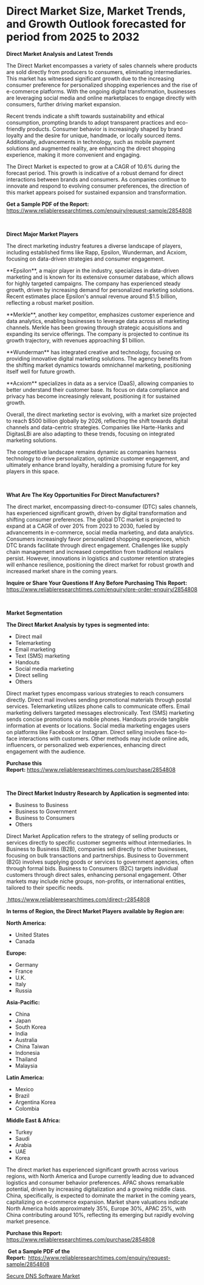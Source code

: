 <p><h1>Direct Market Size, Market Trends, and Growth Outlook forecasted for period from 2025 to 2032</h1></p><p><strong>Direct Market Analysis and Latest Trends</strong></p>
<p><p>The Direct Market encompasses a variety of sales channels where products are sold directly from producers to consumers, eliminating intermediaries. This market has witnessed significant growth due to the increasing consumer preference for personalized shopping experiences and the rise of e-commerce platforms. With the ongoing digital transformation, businesses are leveraging social media and online marketplaces to engage directly with consumers, further driving market expansion.</p><p>Recent trends indicate a shift towards sustainability and ethical consumption, prompting brands to adopt transparent practices and eco-friendly products. Consumer behavior is increasingly shaped by brand loyalty and the desire for unique, handmade, or locally sourced items. Additionally, advancements in technology, such as mobile payment solutions and augmented reality, are enhancing the direct shopping experience, making it more convenient and engaging.</p><p>The Direct Market is expected to grow at a CAGR of 10.6% during the forecast period. This growth is indicative of a robust demand for direct interactions between brands and consumers. As companies continue to innovate and respond to evolving consumer preferences, the direction of this market appears poised for sustained expansion and transformation.</p></p>
<p><strong>Get a Sample PDF of the Report:&nbsp;</strong> <a href="https://www.reliableresearchtimes.com/enquiry/request-sample/2854808?utm_campaign=2232&utm_medium=2&utm_source=Github&utm_content=ia&utm_term=12032025&utm_id=direct">https://www.reliableresearchtimes.com/enquiry/request-sample/2854808</a></p>
<p>&nbsp;</p>
<p><strong>Direct Major Market Players</strong></p>
<p><p>The direct marketing industry features a diverse landscape of players, including established firms like Rapp, Epsilon, Wunderman, and Acxiom, focusing on data-driven strategies and consumer engagement. </p><p>**Epsilon**, a major player in the industry, specializes in data-driven marketing and is known for its extensive consumer database, which allows for highly targeted campaigns. The company has experienced steady growth, driven by increasing demand for personalized marketing solutions. Recent estimates place Epsilon's annual revenue around $1.5 billion, reflecting a robust market position.</p><p>**Merkle**, another key competitor, emphasizes customer experience and data analytics, enabling businesses to leverage data across all marketing channels. Merkle has been growing through strategic acquisitions and expanding its service offerings. The company is projected to continue its growth trajectory, with revenues approaching $1 billion.</p><p>**Wunderman** has integrated creative and technology, focusing on providing innovative digital marketing solutions. The agency benefits from the shifting market dynamics towards omnichannel marketing, positioning itself well for future growth.</p><p>**Acxiom** specializes in data as a service (DaaS), allowing companies to better understand their customer base. Its focus on data compliance and privacy has become increasingly relevant, positioning it for sustained growth.</p><p>Overall, the direct marketing sector is evolving, with a market size projected to reach $500 billion globally by 2026, reflecting the shift towards digital channels and data-centric strategies. Companies like Harte-Hanks and DigitasLBi are also adapting to these trends, focusing on integrated marketing solutions. </p><p>The competitive landscape remains dynamic as companies harness technology to drive personalization, optimize customer engagement, and ultimately enhance brand loyalty, heralding a promising future for key players in this space.</p></p>
<p>&nbsp;</p>
<p><strong>What Are The Key Opportunities For Direct Manufacturers?</strong></p>
<p><p>The direct market, encompassing direct-to-consumer (DTC) sales channels, has experienced significant growth, driven by digital transformation and shifting consumer preferences. The global DTC market is projected to expand at a CAGR of over 20% from 2023 to 2030, fueled by advancements in e-commerce, social media marketing, and data analytics. Consumers increasingly favor personalized shopping experiences, which DTC brands facilitate through direct engagement. Challenges like supply chain management and increased competition from traditional retailers persist. However, innovations in logistics and customer retention strategies will enhance resilience, positioning the direct market for robust growth and increased market share in the coming years.</p></p>
<p><strong>Inquire or Share Your Questions If Any Before Purchasing This Report:</strong> <a href="https://www.reliableresearchtimes.com/enquiry/pre-order-enquiry/2854808?utm_campaign=2232&utm_medium=2&utm_source=Github&utm_content=ia&utm_term=12032025&utm_id=direct">https://www.reliableresearchtimes.com/enquiry/pre-order-enquiry/2854808</a></p>
<p>&nbsp;</p>
<p><strong>Market Segmentation</strong></p>
<p><strong>The Direct Market Analysis by types is segmented into:</strong></p>
<p><ul><li>Direct mail</li><li>Telemarketing</li><li>Email marketing</li><li>Text (SMS) marketing</li><li>Handouts</li><li>Social media marketing</li><li>Direct selling</li><li>Others</li></ul></p>
<p><p>Direct market types encompass various strategies to reach consumers directly. Direct mail involves sending promotional materials through postal services. Telemarketing utilizes phone calls to communicate offers. Email marketing delivers targeted messages electronically. Text (SMS) marketing sends concise promotions via mobile phones. Handouts provide tangible information at events or locations. Social media marketing engages users on platforms like Facebook or Instagram. Direct selling involves face-to-face interactions with customers. Other methods may include online ads, influencers, or personalized web experiences, enhancing direct engagement with the audience.</p></p>
<p><strong>Purchase this Report:&nbsp;</strong><a href="https://www.reliableresearchtimes.com/purchase/2854808?utm_campaign=2232&utm_medium=2&utm_source=Github&utm_content=ia&utm_term=12032025&utm_id=direct">https://www.reliableresearchtimes.com/purchase/2854808</a></p>
<p>&nbsp;</p>
<p><strong>The Direct Market Industry Research by Application is segmented into:</strong></p>
<p><ul><li>Business to Business</li><li>Business to Government</li><li>Business to Consumers</li><li>Others</li></ul></p>
<p><p>Direct Market Application refers to the strategy of selling products or services directly to specific customer segments without intermediaries. In Business to Business (B2B), companies sell directly to other businesses, focusing on bulk transactions and partnerships. Business to Government (B2G) involves supplying goods or services to government agencies, often through formal bids. Business to Consumers (B2C) targets individual customers through direct sales, enhancing personal engagement. Other markets may include niche groups, non-profits, or international entities, tailored to their specific needs.</p></p>
<p><a href="https://www.reliableresearchtimes.com/direct-r2854808?utm_campaign=2232&utm_medium=2&utm_source=Github&utm_content=ia&utm_term=12032025&utm_id=direct">&nbsp;https://www.reliableresearchtimes.com/direct-r2854808</a></p>
<p><strong>In terms of Region, the Direct Market Players available by Region are:</strong></p>
<p>
    <p> <strong> North America: </strong>
        <ul>
            <li>United States</li>
            <li>Canada</li>
        </ul>
        </p> 
    <p> <strong> Europe: </strong>
        <ul>
            <li>Germany</li>
            <li>France</li>
            <li>U.K.</li>
            <li>Italy</li>
            <li>Russia</li>
        </ul>
        </p> 
    <p> <strong> Asia-Pacific: </strong>
        <ul>
            <li>China</li>
            <li>Japan</li>
            <li>South Korea</li>
            <li>India</li>
            <li>Australia</li>
            <li>China Taiwan</li>
            <li>Indonesia</li>
            <li>Thailand</li>
            <li>Malaysia</li>
        </ul>
        </p> 
    <p> <strong> Latin America: </strong>
        <ul>
            <li>Mexico</li>
            <li>Brazil</li>
            <li>Argentina Korea</li>
            <li>Colombia</li>
        </ul>
        </p> 
    <p> <strong> Middle East & Africa: </strong>
        <ul>
            <li>Turkey</li>
            <li>Saudi</li>
            <li>Arabia</li>
            <li>UAE</li>
            <li>Korea</li>
        </ul>
    </p>
    </p>
<p><p>The direct market has experienced significant growth across various regions, with North America and Europe currently leading due to advanced logistics and consumer behavior preferences. APAC shows remarkable potential, driven by increasing digitalization and a growing middle class. China, specifically, is expected to dominate the market in the coming years, capitalizing on e-commerce expansion. Market share valuations indicate North America holds approximately 35%, Europe 30%, APAC 25%, with China contributing around 10%, reflecting its emerging but rapidly evolving market presence.</p></p>
<p><strong>Purchase this Report: </strong><a href="https://www.reliableresearchtimes.com/purchase/2854808?utm_campaign=2232&utm_medium=2&utm_source=Github&utm_content=ia&utm_term=12032025&utm_id=direct">https://www.reliableresearchtimes.com/purchase/2854808</a></p>
<p>&nbsp;<strong>Get a Sample PDF of the Report:&nbsp;&nbsp;</strong><a href="https://www.reliableresearchtimes.com/enquiry/request-sample/2854808?utm_campaign=2232&utm_medium=2&utm_source=Github&utm_content=ia&utm_term=12032025&utm_id=direct">https://www.reliableresearchtimes.com/enquiry/request-sample/2854808</a></p>
<p><strong></strong></p>
<p><p><a href="https://github.com/afghatakito29/Market-Research-Report-List-1/blob/main/secure-dns-software-market.md?utm_campaign=2232&utm_medium=2&utm_source=Github&utm_content=ia&utm_term=12032025&utm_id=direct">Secure DNS Software Market</a></p></p>